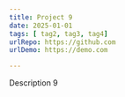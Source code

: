 ```yaml
---
title: Project 9
date: 2025-01-01
tags: [ tag2, tag3, tag4]
urlRepo: https://github.com
urlDemo: https://demo.com

---
```

Description 9